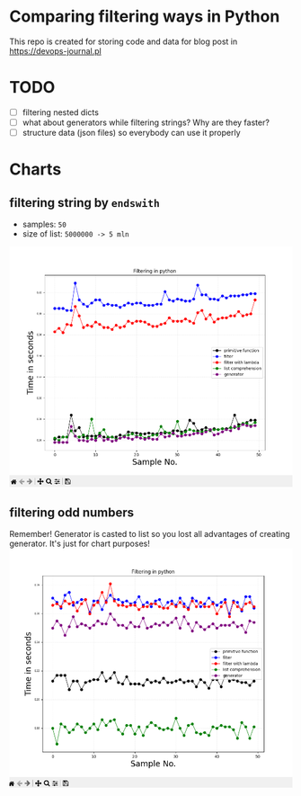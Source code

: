 # Comparing filtering ways in Python
This repo is created for storing code and data for blog post in https://devops-journal.pl

# TODO
- [ ] filtering nested dicts
- [ ] what about generators while filtering strings? Why are they faster?
- [ ] structure data (json files) so everybody can use it properly

# Charts

## filtering string by `endswith`
- samples: `50`
- size of list: `5000000 -> 5 mln`

<img src="Screens/largest_string_data.PNG" width="800">



## filtering odd numbers
Remember! Generator is casted to list so you lost all advantages of creating generator. It's just for chart purposes!
<img src="Screens/largest_data.PNG" width="800">

